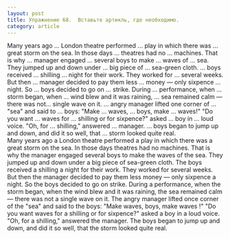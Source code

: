 ```yaml
---
layout: post
title: Упражнение 68.  Вставьте артикль, где необходимо.
category: article
---
```

<section class="question">
Many years ago ... London theatre performed ... play in which there was ... great storm on the sea. In those days ... theatres had no ... machines. That is why ... manager engaged ... several boys to make ... waves of ... sea. They jumped up and down under ... big piece of ... sea-green cloth. ... boys received ... shilling ... night for their work. They worked for ... several weeks. But then ... manager decided to pay them less ... money — only sixpence ... night. So ... boys decided to go on ... strike. During ... performance, when ... storm began, when ... wind blew and it was raining, ... sea remained calm — there was not... single wave on it. ... angry manager lifted one corner of ... "sea" and said to ... boys: "Make ... waves, ... boys, make ... waves!" "Do you want ... waves for ... shilling or for sixpence?" asked ... boy in ... loud voice. "Oh, for ... shilling," answered ... manager. ... boys began to jump up and down, and did it so well, that ... storm looked quite real.
</section>

<section class="answer">
Many years ago a London theatre performed a play in which there was a great storm on the sea. In those days theatres had no machines. That is why the manager engaged several boys to make the waves of the sea. They jumped up and down under a big piece of sea-green cloth. The boys received a shilling a night for their work. They worked for several weeks. But then the manager decided to pay them less money — only sixpence a night. So the boys decided to go on strike. During a performance, when the storm began, when the wind blew and it was raining, the sea remained calm — there was not a single wave on it. The angry manager lifted once corner of the "sea" and said to the boys: "Make waves, boys, make waves !" "Do you want waves for a shilling or for sixpence?" asked a boy in a loud voice. "Oh, for a shilling," answered the manager. The boys began to jump up and down, and did it so well, that the storm looked quite real.
</section>